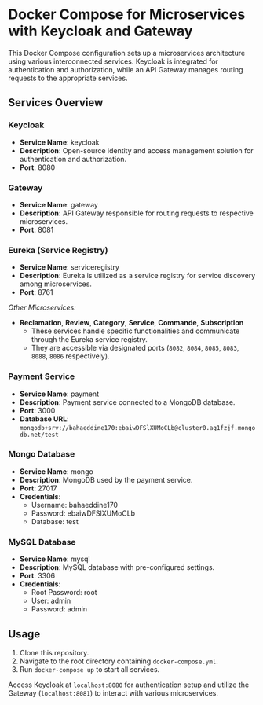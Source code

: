 # Docker Compose for Microservices with Keycloak and Gateway

This Docker Compose configuration sets up a microservices architecture using various interconnected services. Keycloak is integrated for authentication and authorization, while an API Gateway manages routing requests to the appropriate services.

## Services Overview

### Keycloak
- **Service Name**: keycloak
- **Description**: Open-source identity and access management solution for authentication and authorization.
- **Port**: 8080

### Gateway
- **Service Name**: gateway
- **Description**: API Gateway responsible for routing requests to respective microservices.
- **Port**: 8081

### Eureka (Service Registry)
- **Service Name**: serviceregistry
- **Description**: Eureka is utilized as a service registry for service discovery among microservices.
- **Port**: 8761

*Other Microservices:*
- **Reclamation**, **Review**, **Category**, **Service**, **Commande**, **Subscription**
    - These services handle specific functionalities and communicate through the Eureka service registry.
    - They are accessible via designated ports (`8082`, `8084`, `8085`, `8083`, `8088`, `8086` respectively).

### Payment Service
- **Service Name**: payment
- **Description**: Payment service connected to a MongoDB database.
- **Port**: 3000
- **Database URL**: `mongodb+srv://bahaeddine170:ebaiwDFSlXUMoCLb@cluster0.ag1fzjf.mongodb.net/test`

### Mongo Database
- **Service Name**: mongo
- **Description**: MongoDB used by the payment service.
- **Port**: 27017
- **Credentials**:
    - Username: bahaeddine170
    - Password: ebaiwDFSlXUMoCLb
    - Database: test

### MySQL Database
- **Service Name**: mysql
- **Description**: MySQL database with pre-configured settings.
- **Port**: 3306
- **Credentials**:
    - Root Password: root
    - User: admin
    - Password: admin

## Usage

1. Clone this repository.
2. Navigate to the root directory containing `docker-compose.yml`.
3. Run `docker-compose up` to start all services.

Access Keycloak at `localhost:8080` for authentication setup and utilize the Gateway (`localhost:8081`) to interact with various microservices.
